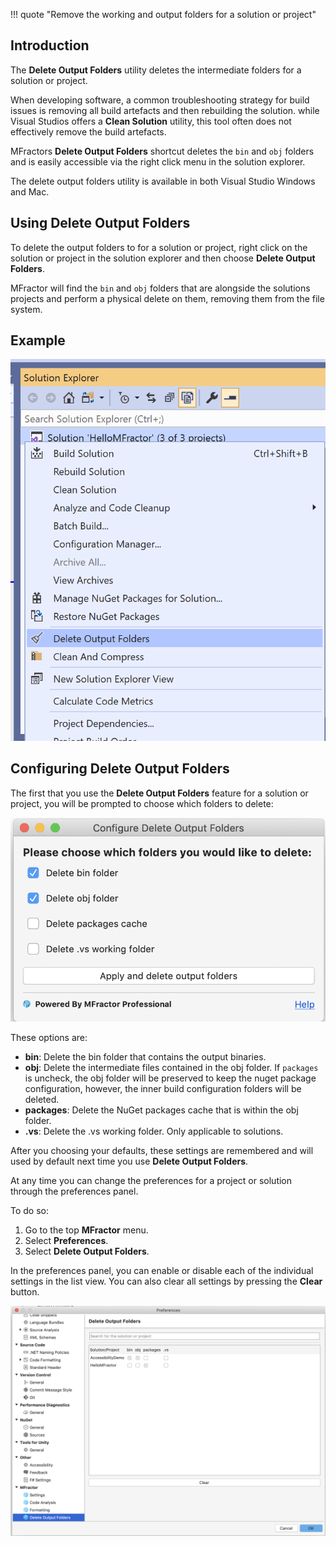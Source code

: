 !!! quote "Remove the working and output folders for a solution or project"

## Introduction

The **Delete Output Folders** utility deletes the intermediate folders for a solution or project.

When developing software, a common troubleshooting strategy for build issues is removing all build artefacts and then rebuilding the solution. while Visual Studios offers a **Clean Solution** utility, this tool often does not effectively remove the build artefacts.

MFractors **Delete Output Folders** shortcut deletes the `bin` and `obj` folders and is easily accessible via the right click menu in the solution explorer.

The delete output folders utility is available in both Visual Studio Windows and Mac.

## Using Delete Output Folders

To delete the output folders to for a solution or project, right click on the solution or project in the solution explorer and then choose **Delete Output Folders**.

MFractor will find the `bin` and `obj` folders that are alongside the solutions projects and perform a physical delete on them, removing them from the file system.

## Example

![Using the delete output folders tool](/img/utilities/delete-output-folders.png)

## Configuring Delete Output Folders

The first that you use the **Delete Output Folders** feature for a solution or project, you will be prompted to choose which folders to delete:

![Configuring which output folders to delete](/img/utilities/delete-output-folders-configure.png)

These options are:

 * **bin**: Delete the bin folder that contains the output binaries.
 * **obj**: Delete the intermediate files contained in the obj folder. If `packages` is uncheck, the obj folder will be preserved to keep the nuget package configuration, however, the inner build configuration folders will be deleted.
 * **packages**: Delete the NuGet packages cache that is within the obj folder.
 * **.vs**: Delete the .vs working folder. Only applicable to solutions.

After you choosing your defaults, these settings are remembered and will used by default next time you use **Delete Output Folders**.

At any time you can change the preferences for a project or solution through the preferences panel.

To do so:

 1. Go to the top **MFractor** menu.
 2. Select **Preferences**.
 3. Select **Delete Output Folders**.

In the preferences panel, you can enable or disable each of the individual settings in the list view. You can also clear all settings by pressing the **Clear** button.

![The delete output folders preferences panel](/img/utilities/delete-output-folders-preferences.png)
